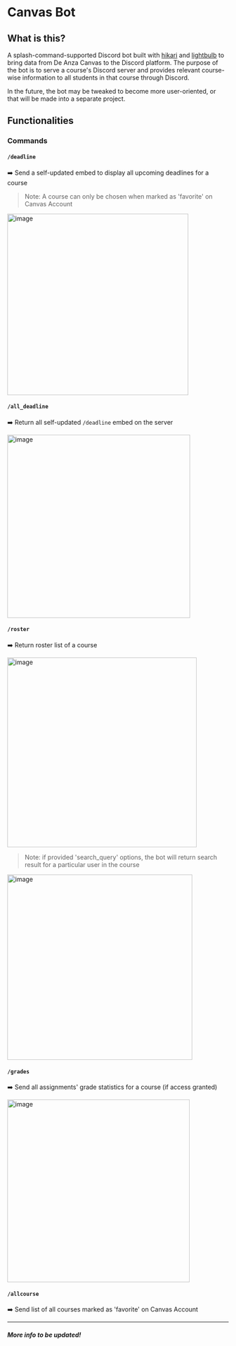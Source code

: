 # Canvas Bot

## What is this?
A splash-command-supported Discord bot built with [hikari](https://www.hikari-py.dev/) and [lightbulb](https://hikari-lightbulb.readthedocs.io/en/latest/) to bring data from De Anza Canvas to the Discord platform. The purpose of the bot is to serve a course's Discord server and provides relevant course-wise information to all students in that course through Discord. 

In the future, the bot may be tweaked to become more user-oriented, or that will be made into a separate project.  

## Functionalities 

### Commands

#### `/deadline`

➡️ Send a self-updated embed to display all upcoming deadlines for a course
> Note: A course can only be chosen when marked as 'favorite' on Canvas Account

<img width="412" alt="image" src="https://user-images.githubusercontent.com/83796054/217363142-46c5aa1c-c90a-4e23-a874-1e20f555caa2.png">


#### `/all_deadline`

➡️ Return all self-updated `/deadline` embed on the server

<img width="416" alt="image" src="https://user-images.githubusercontent.com/83796054/217363069-5bf55398-9228-49ea-acd9-ad9665e1c8b0.png">


#### `/roster`

➡️ Return roster list of a course

<img width="431" alt="image" src="https://user-images.githubusercontent.com/83796054/217365731-ebc91d60-8d14-45c2-925b-d3c70c86196f.png">

> Note: if provided 'search_query' options, the bot will return search result for a particular user in the course

<img width="421" alt="image" src="https://user-images.githubusercontent.com/83796054/217367009-49071101-76b4-426b-8fc9-596b5901e447.png">


#### `/grades`

➡️ Send all assignments' grade statistics for a course (if access granted)

<img width="415" alt="image" src="https://user-images.githubusercontent.com/83796054/217367685-5ede6051-dcdc-42c1-9101-89302eea7ddd.png">


#### `/allcourse`

➡️ Send list of all courses marked as 'favorite' on Canvas Account




<hr/>

##### More info to be updated! 


